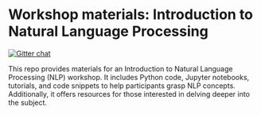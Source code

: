 # Workshop materials: Introduction to Natural Language Processing
[![Gitter chat](https://badges.gitter.im/gitterHQ/gitter.png)](https://gitter.im/NLP-workshop-materials/)

This repo provides materials for an Introduction to Natural Language Processing (NLP) workshop. It includes Python code, Jupyter notebooks, tutorials, and code snippets to help participants grasp NLP concepts. Additionally, it offers resources for those interested in delving deeper into the subject.
